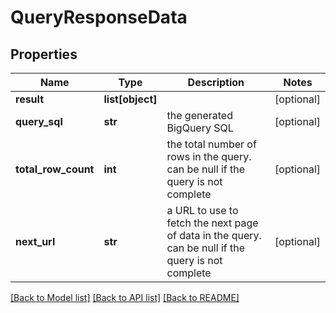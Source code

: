 # QueryResponseData


## Properties
Name | Type | Description | Notes
------------ | ------------- | ------------- | -------------
**result** | **list[object]** |  | [optional] 
**query_sql** | **str** | the generated BigQuery SQL | [optional] 
**total_row_count** | **int** | the total number of rows in the query. can be null if the query is not complete | [optional] 
**next_url** | **str** | a URL to use to fetch the next page of data in the query. can be null if the query is not complete | [optional] 

[[Back to Model list]](../README.md#documentation-for-models) [[Back to API list]](../README.md#documentation-for-api-endpoints) [[Back to README]](../README.md)


